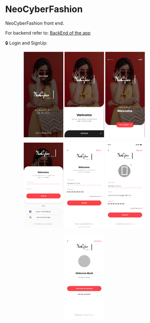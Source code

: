 # NeoCyberFashion
NeoCyberFashion front end.

For backend refer to: <a href="https://github.com/NeoCyberEcommerce/BackEnd.git">BackEnd of the app</a>

🔒 Login and SignUp:
  <p align="center">
    <img src="imageResourcesForReadme/LoginAndSignup/Splash%2001.png?raw=true" width = "25%"/>
    <img src="imageResourcesForReadme/LoginAndSignup/Splash%2002.png?raw=true" width="25%"/>
    <img src="imageResourcesForReadme/LoginAndSignup/Splash%2003.png?raw=true" width="25%"/>
  </p>

<p align="center">
    <img src="imageResourcesForReadme/LoginAndSignup/Sign%20In.png?raw=true" width="25%"/>
    <img src="imageResourcesForReadme/LoginAndSignup/Sign%20in2.png?raw=true" width="25%"/>
    <img src="imageResourcesForReadme/LoginAndSignup/Sign%20Up.png?raw=true" width="25%"/>
  </p>

  <p align="center">
    <img src="imageResourcesForReadme/LoginAndSignup/Welcome%2005.png?raw=true" width="25%"/>
  </p>
